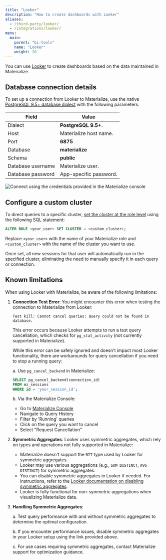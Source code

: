 ```yaml
---
title: "Looker"
description: "How to create dashboards with Looker"
aliases:
  - /third-party/looker/
  - /integrations/looker/
menu:
  main:
    parent: "bi-tools"
    name: "Looker"
    weight: 20
---
```


You can use [Looker](https://cloud.google.com/looker-bi) to create dashboards
based on the data maintained in Materialize.

## Database connection details

To set up a connection from Looker to Materialize, use the native
[PostgreSQL 9.5+ database dialect](https://cloud.google.com/looker/docs/db-config-postgresql)
with the following parameters:

Field                  | Value
---------------------- | ----------------
Dialect                | **PostgreSQL 9.5+**.
Host                   | Materialize host name.
Port                   | **6875**
Database               | **materialize**
Schema                 | **public**
Database username      | Materialize user.
Database password      | App-specific password.

![Connect using the credentials provided in the Materialize console](https://github-production-user-asset-6210df.s3.amazonaws.com/21223421/272911799-2525c5ae-4594-4d33-bdfa-c20af835c7c5.png)

## Configure a custom cluster

To direct queries to a specific cluster, [set the cluster at the role level](/sql/alter-role) using the following SQL statement:

```sql
ALTER ROLE <your_user> SET CLUSTER = <custom_cluster>;
```

Replace `<your_user>` with the name of your Materialize role and `<custom_cluster>` with the name of the cluster you want to use.

Once set, all new sessions for that user will automatically run in the specified cluster, eliminating the need to manually specify it in each query or connection.

## Known limitations

When using Looker with Materialize, be aware of the following limitations:

1. **Connection Test Error**: You might encounter this error when testing the connection to Materialize from Looker:

   ```
   Test kill: Cannot cancel queries: Query could not be found in database.
   ```

   This error occurs because Looker attempts to run a test query cancellation, which checks for `pg_stat_activity` (not currently supported in Materialize).

   While this error can be safely ignored and doesn't impact most Looker functionality, there are workarounds for query cancellation if you need to stop a running query:

   a. Use `pg_cancel_backend` in Materialize:

      ```sql
      SELECT pg_cancel_backend(connection_id)
      FROM mz_sessions
      WHERE id = 'your_session_id';
      ```

   b. Via the Materialize Console:
      - Go to [Materialize Console](https://console.materialize.com/)
      - Navigate to Query History
      - Filter by 'Running' queries
      - Click on the query you want to cancel
      - Select "Request Cancellation"

2. **Symmetric Aggregates**: Looker uses symmetric aggregates, which rely on types and operations not fully supported in Materialize:

   - Materialize doesn't support the `BIT` type used by Looker for symmetric aggregates.
   - Looker may use various aggregations (e.g., `SUM DISTINCT`, `AVG DISTINCT`) for symmetric aggregates.
   - You can disable symmetric aggregates in Looker if needed. For instructions, refer to the [Looker documentation on disabling symmetric aggregates](https://cloud.google.com/looker/docs/reference/param-explore-symmetric-aggregates#not_all_database_dialects_support_median_and_percentile_measure_types_with_symmetric_aggregates).
   - Looker is fully functional for non-symmetric aggregations when visualizing Materialize data.

3. **Handling Symmetric Aggregates**:

   a. Test query performance with and without symmetric aggregates to determine the optimal configuration.

   b. If you encounter performance issues, disable symmetric aggregates in your Looker setup using the link provided above.

   c. For use cases requiring symmetric aggregates, contact Materialize support for optimization guidance.
